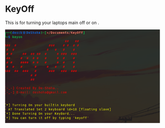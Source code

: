 
# KeyOff
This is for turning  your laptops main off or on .



![alt text](https://github.com/De-Shoha/KeyOff/blob/main/keyoff.png?raw=true)
